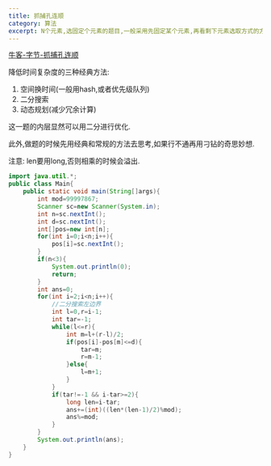 ```yaml
---
title: 抓捕孔连顺
category: 算法
excerpt: N个元素,选固定个元素的题目,一般采用先固定某个元素,再看剩下元素选取方式的方法. 
---
```


[牛客-字节-抓捕孔连顺](https://www.nowcoder.com/test/question/done?tid=57770681&qid=362291#summary)

降低时间复杂度的三种经典方法:

1. 空间换时间(一般用hash,或者优先级队列)
2. 二分搜索
3. 动态规划(减少冗余计算)

这一题的内层显然可以用二分进行优化.

 此外,做题的时候先用经典和常规的方法去思考,如果行不通再用刁钻的奇思妙想.

注意: len要用long,否则相乘的时候会溢出.

```java
import java.util.*;
public class Main{
    public static void main(String[]args){
        int mod=99997867;
        Scanner sc=new Scanner(System.in);
        int n=sc.nextInt();
        int d=sc.nextInt();
        int[]pos=new int[n];
        for(int i=0;i<n;i++){
            pos[i]=sc.nextInt();
        }
        if(n<3){
            System.out.println(0);
            return;
        }
        int ans=0;    
        for(int i=2;i<n;i++){
            //二分搜索左边界
            int l=0,r=i-1;
            int tar=-1;
            while(l<=r){
                int m=l+(r-l)/2;
                if(pos[i]-pos[m]<=d){
                    tar=m;
                    r=m-1;
                }else{
                    l=m+1;
                }
            }
            if(tar!=-1 && i-tar>=2){
                long len=i-tar;
                ans+=(int)((len*(len-1)/2)%mod);
                ans%=mod;
            }
        }
        System.out.println(ans);
    }
}
```

